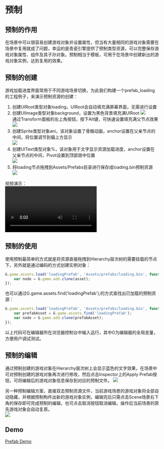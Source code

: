 # 预制

## 预制的作用
在场景中可以很容易创建游戏对象并设置属性，但当有大量相同的游戏对象需要在场景中复用就成了问题，幸运的是青瓷引擎提供了预制类型资源，可以完整保存游戏对象属性、组件及其子孙对象。预制相当于模板，可用于在场景中创建新出的游戏对象实例，达到复用的效果。

## 预制的创建
游戏加载进度界面常用于不同游戏场景切换，为此我们构建一个prefab_loading的工程例子，来演示预制资源的创建：

1. 创建UIRoot类型对象loading，UIRoot会自动填充满屏幕界面，无需进行设置
2. 创建UIImage类型对象background，设置为黑色背景填充满UIRoot	
![](images/background.png)	
通过Transform面板的左上角按钮，按下Alt键，可快速设置填充满父节点效果	
![](images/alt.png)	
3. 创建Sprite类型对象ani，该对象设置了骨骼动画，anchor设置在父亲节点的中间，将位置调节到偏上方显示	
![](images/ani.png)	
4. 创建UIText类型对象%，该对象用于文字显示资源加载进度，anchor设置在父亲节点的中间，Pivot设置到顶部居中位置	
![](images/text.png)	
5. 将loading节点拖拽到Assets/Prefabs目录进行保存成loading.bin预制资源	
![](images/save.png)    

视频演示：  
<video controls="controls" src="../video/create_prefab.mp4"></video>

## 预制的使用
使用预制最简单的方式就是将资源直接拖拽到Hierarchy层次树的需要挂载的节点下，另外就是通过编码的方式创建实例对象：

````javascript
G.game.assets.load('loadingPrefab', 'Assets/prefabs/loading.bin', function(asset) {
    var node = G.game.add.clone(asset);
});
````
也可以通过G.game.assets.find('loadingPrefab');的方式查找出已加载的预制资源：

````javascript
G.game.assets.load('loadingPrefab', 'Assets/prefabs/loading.bin', function(asset) {
    var prefabAsset = G.game.assets.find('loadingPrefab');
    var node = G.game.add.clone(prefabAsset);
});
````
以上代码可在编辑器所在浏览器控制台中输入运行，其中G为编辑器的全局变量，方便用户调试测试。

## 预制的编辑

通过预制创建的游戏对象在Hierarchy层次树上会显示蓝色的文字效果，在场景中可对预制创建的游戏对象再次进行修改，然后点击Inspector上的Apply Prefab按钮，可将编辑后的游戏对象信息保存到对应的预制文件。	
![](images/apply.png)

另一种预制编辑方案，直接双击预制资源文件，当前游戏场景的游戏对象将全部自动隐藏，并根据预制构件出新的游戏对象实例，编辑完后只需点击Scene场景右下角的保存即可完成预制的编辑，也可点击取消按钮取消编辑，操作后当前场景的原先游戏对象会自动复原。	
![](images/edit.png)

## Demo
[Prefab Demo](http://engine.zuoyouxi.com/demo/index.html#anchor_Prefab)
